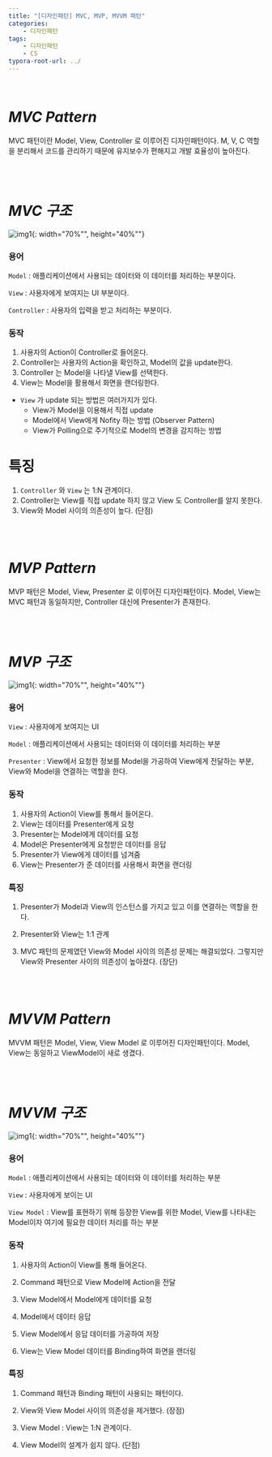 ```yaml
---
title: "[디자인패턴] MVC, MVP, MVVM 패턴"
categories: 
    - 디자인패턴
tags:
    - 디자인패턴
    - CS
typora-root-url: ../
---
```


<br>



# *MVC Pattern*

MVC 패턴이란 Model, View, Controller 로 이루어진 디자인패턴이다. M, V, C 역할을 분리해서 코드를 관리하기 때문에 유지보수가 편해지고 개발 효율성이 높아진다.

<br>

<br>



# *MVC 구조*

![img1](/assets/images/19_1.png){: width="70%"", height="40%""}



### 용어

`Model` : 애플리케이션에서 사용되는 데이터와 이 데이터를 처리하는 부분이다.

`View` : 사용자에게 보여지는 UI 부분이다.

`Controller` : 사용자의 입력을 받고 처리하는 부분이다.



### 동작

1. 사용자의 Action이 Controller로 들어온다.
2. Controller는 사용자의 Action을 확인하고, Model의 값을 update한다.
3. Controller 는 Model을 나타낼 View를 선택한다.
4. View는 Model을 활용해서 화면을 랜더링한다.

* `View` 가 update 되는 방법은 여러가지가 있다.
  * View가 Model을 이용해서 직접 update
  * Model에서 View에게 Nofity 하는 방법 (Observer Pattern)
  * View가 Polling으로 주기적으로 Model의 변경을 감지하는 방법



# 특징

1. `Controller` 와 `View` 는 1:N 관계이다.
2. Controller는 View를 직접 update 하지 않고 View 도 Controller를 알지 못한다.
3. View와 Model 사이의 의존성이 높다. (단점)

<br>

<br>



# *MVP Pattern*

MVP 패턴은 Model, View, Presenter 로 이루어진 디자인패턴이다. Model, View는 MVC 패턴과 동일하지만, Controller 대신에 Presenter가 존재한다.

<br>

<br>



# *MVP 구조*

![img1](/assets/images/19_2.png){: width="70%"", height="40%""}



### 용어

`View` : 사용자에게 보여지는 UI

`Model` : 애플리케이션에서 사용되는 데이터와 이 데이터를 처리하는 부분

`Presenter` : View에서 요청한 정보를 Model을 가공하여 View에게 전달하는 부분, View와 Model을 연결하는 역할을 한다.



### 동작

1. 사용자의 Action이 View를 통해서 들어온다.
2. View는 데이터를 Presenter에게 요청
3. Presenter는 Model에게 데이터를 요청
4. Model은 Presenter에게 요청받은 데이터를 응답
5. Presenter가 View에게 데이터를 넘겨줌
6. View는 Presenter가 준 데이터를 사용해서 화면을 랜더링



### 특징

1. Presenter가 Model과 View의 인스턴스를 가지고 있고 이를 연결하는 역할을 한다.
2. Presenter와 View는 1:1 관계

3. MVC 패턴의 문제였던 View와 Model 사이의 의존성 문제는 해결되었다. 그렇지만 View와 Presenter 사이의 의존성이 높아졌다. (장단)

<br>

<br>



# *MVVM Pattern*

MVVM 패턴은 Model, View, View Model 로 이루어진 디자인패턴이다. Model, View는 동일하고 ViewModel이 새로 생겼다.

<br>

<br>



# *MVVM 구조*

![img1](/assets/images/19_3.png){: width="70%"", height="40%""}



### 용어

`Model` : 애플리케이션에서 사용되는 데이터와 이 데이터를 처리하는 부분

`View` : 사용자에게 보이는 UI

`View Model` : View를 표현하기 위해 등장한 View를 위한 Model, View를 나타내는 Model이자 여기에 필요한 데이터 처리를 하는 부분



### 동작

1. 사용자의 Action이 View를 통해 들어온다.
2. Command 패턴으로 View Model에 Action을 전달

3. View Model에서 Model에게 데이터를 요청
4. Model에서 데이터 응답
5. View Model에서 응답 데이터를 가공하여 저장
6. View는 View Model 데이터를 Binding하여 화면을 랜더링



### 특징

1. Command 패턴과 Binding 패턴이 사용되는 패턴이다.
2. View와 View Model 사이의 의존성을 제거했다. (장점)
3. View Model : View는 1:N 관계이다.

4. View Model의 설계가 쉽지 않다. (단점)
